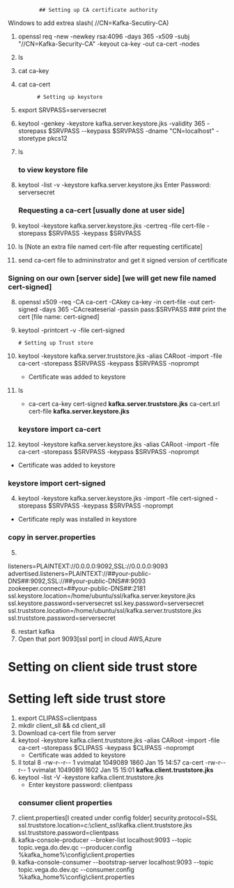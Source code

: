               ## Setting up CA certificate authority 
Windows to add extrea slash( //CN=Kafka-Secutiry-CA)
1. openssl req -new -newkey rsa:4096 -days 365 -x509 -subj "//CN=Kafka-Security-CA" -keyout ca-key -out ca-cert -nodes
2. ls 
3. cat ca-key
4. cat ca-cert

			 # Setting up keystore

1. export SRVPASS=serversecret
2.  keytool -genkey -keystore kafka.server.keystore.jks -validity 365 -storepass $SRVPASS --keypass $SRVPASS -dname "CN=localhost" -storetype pkcs12
3. ls
   ### to view keystore file
4. keytool -list -v -keystore kafka.server.keystore.jks
   Enter Password: serversecret
   ### Requesting a ca-cert [usually done at user side]
5. keytool -keystore kafka.server.keystore.jks -certreq -file cert-file -storepass $SRVPASS 
   -keypass $SRVPASS
6. ls [Note an extra file named cert-file after requesting certificate]
7. send ca-cert file to admininstrator and get it signed version of certificate
  ### Signing on our own [server side] [we will get new file named cert-signed]
 8.  openssl x509 -req -CA ca-cert -CAkey ca-key -in cert-file -out cert-signed -days 365 -CAcreateserial -passin pass:$SRVPASS
    ### print the cert [file name: cert-signed]
 9. keytool -printcert -v -file cert-signed

 		# Setting up Trust store
1.  keytool -keystore kafka.server.truststore.jks -alias CARoot -import -file ca-cert -storepass $SRVPASS -keypass $SRVPASS -noprompt
    * Certificate was added to keystore 
2. ls
   * ca-cert      ca-key     cert-signed **kafka.server.truststore.jks** ca-cert.srl  cert-file  **kafka.server.keystore.jks**
   ### keystore import ca-cert
3.  keytool -keystore kafka.server.keystore.jks -alias CARoot -import -file ca-cert -storepass $SRVPASS -keypass $SRVPASS -noprompt
   * Certificate was added to keystore
   ### keystore import cert-signed
4.  keytool -keystore kafka.server.keystore.jks -import -file cert-signed -storepass $SRVPASS -keypass $SRVPASS -noprompt
   * Certificate reply was installed in keystore
   ### copy in server.properties
5. 
 listeners=PLAINTEXT://0.0.0.0:9092,SSL://0.0.0.0:9093
 advertised.listeners=PLAINTEXT://##your-public-DNS##:9092,SSL://##your-public-DNS##:9093
 zookeeper.connect=##your-public-DNS##:2181
 ssl.keystore.location=/home/ubuntu/ssl/kafka.server.keystore.jks
 ssl.keystore.password=serversecret
 ssl.key.password=serversecret
 ssl.truststore.location=/home/ubuntu/ssl/kafka.server.truststore.jks
 ssl.truststore.password=serversecret
 
6. restart kafka
7. Open that port 9093[ssl port] in cloud AWS,Azure

# Setting on client side trust store
# Setting left side trust store

1. export CLIPASS=clientpass
2. mkdir client_sll && cd client_sll
3. Download ca-cert file from server
4. keytool -keystore kafka.client.truststore.jks -alias CARoot -import -file ca-cert -storepass $CLIPASS -keypass $CLIPASS -noprompt
   * Certificate was added to keystore
5. ll
  total 8
  -rw-r--r-- 1 vvimalat 1049089 1860 Jan 15 14:57 ca-cert
  -rw-r--r-- 1 vvimalat 1049089 1602 Jan 15 15:01 **kafka.client.truststore.jks**
6. keytool -list -V -keystore kafka.client.truststore.jks
     * Enter keystore password:  clientpass
     ### consumer client properties
7. client.properties[I created under config folder]
  security.protocol=SSL
  ssl.truststore.location=c:\\client_ssl\\kafka.client.truststore.jks
  ssl.truststore.password=clientpass
8. kafka-console-producer --broker-list localhost:9093 --topic topic.vega.do.dev.qc --producer.config %kafka_home%\config\client.properties
9. kafka-console-consumer --bootstrap-server localhost:9093 --topic topic.vega.do.dev.qc --consumer.config %kafka_home%\config\client.properties







